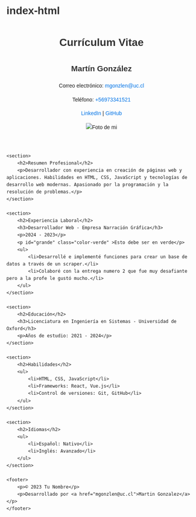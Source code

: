 # index-html

<!DOCTYPE html>
<html lang="es">
<head>
    <link href="estilo.css" rel="stylesheet" />
    <meta charset="UTF-8">
    <meta name="author" content="Tu Nombre">
    <meta name="description" content="Currículum vitae de Tu Nombre">
    <meta name="viewport" content="width=device-width, initial-scale=1.0">
    <title>Currículum Vitae - Tu Nombre</title>
    <link rel="icon" href="favicon.ico" type="image/x-icon">
    <style>
        body {
            font-family: Arial, sans-serif;
            margin: 20px;
            line-height: 1.6;
        }
        h1, h2, h3 {
            color: #333;
        }
        ul, ol {
            padding-left: 20px;
        }
        a {
            color: #0073e6;
            text-decoration: none;
        }
        a:hover {
            text-decoration: underline;
        }
    </style>
</head>
<body>
    <header>
        <h1>Currículum Vitae</h1>
        <h2>Martín González</h2>
        <p>Correo electrónico: <a href="mailto:mgonzlen@uc.cl">mgonzlen@uc.cl</a></p>
        <p>Teléfono: <a href="tel:+56973341521">+56973341521</a></p>
        <p><a href="www.linkedin.com/in/rulos-gonzalez-3b4160164" target="_blank">LinkedIn</a> | <a href="https://github.com/MartinGonzalezNovoa" target="_blank">GitHub</a></p>
        <img src="C:\Users\marti\OneDrive\Escritorio\Tarea 2B\WhatsApp Image 2024-11-22 at 01.10.09.jpeg" alt="Foto de mi" class="profile-pic">  
    </header>

    <section>
        <h2>Resumen Profesional</h2>
        <p>Desarrollador con experiencia en creación de páginas web y aplicaciones. Habilidades en HTML, CSS, JavaScript y tecnologías de desarrollo web modernas. Apasionado por la programación y la resolución de problemas.</p>
    </section>

    <section>
        <h2>Experiencia Laboral</h2>
        <h3>Desarrollador Web - Empresa Narración Gráfica</h3>
        <p>2024 - 2023</p>
        <p id="grande" class="color-verde" >Esto debe ser en verde</p>
        <ul>
            <li>Desarrollé e implementé funciones para crear un base de datos a través de un scraper.</li>
            <li>Colaboré con la entrega numero 2 que fue muy desafiante pero a la profe le gustó mucho.</li>
        </ul>
    </section>

    <section>
        <h2>Educación</h2>
        <h3>Licenciatura en Ingeniería en Sistemas - Universidad de Oxford</h3>
        <p>Años de estudio: 2021 - 2024</p>
    </section>

    <section>
        <h2>Habilidades</h2>
        <ul>
            <li>HTML, CSS, JavaScript</li>
            <li>Frameworks: React, Vue.js</li>
            <li>Control de versiones: Git, GitHub</li>
        </ul>
    </section>

    <section>
        <h2>Idiomas</h2>
        <ul>
            <li>Español: Nativo</li>
            <li>Inglés: Avanzado</li>
        </ul>
    </section>

    <footer>
        <p>© 2023 Tu Nombre</p>
        <p>Desarrollado por <a href="mgonzlen@uc.cl">Martin Gonzalez</a></p>
    </footer>
</body>
</html>